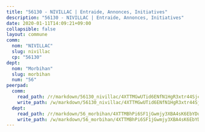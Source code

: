 ```yaml
---
title: "56130 - NIVILLAC | Entraide, Annonces, Initiatives"
description: "56130 - NIVILLAC | Entraide, Annonces, Initiatives"
date: 2020-01-11T14:09:21+09:00
collapsible: false
layout: commune
comm:
  nom: "NIVILLAC"
  slug: nivillac
  cp: "56130"
dept:
  nom: "Morbihan"
  slug: morbihan
  num: "56"
peerpad:
  comm:
    read_path: /r/markdown/56130_nivillac/4XTTMGwUTid6ENfN1HgR3xtr44SjcazbM1mubuCrV5Fh6E2Y9
    write_path: /w/markdown/56130_nivillac/4XTTMGwUTid6ENfN1HgR3xtr44SjcazbM1mubuCrV5Fh6E2Y9-K3TgThNQwNj8R2Kx4Pk2hmp6pWUURXcrdKsk8jeG9nWRxKhFbvGWmaw52zU7GpbgKmP8YtwwpKdnmbBgr5hUGe6WGkyh1rmQFLBhDysBB1vMgq6SnSUNXK1mU6QVdxxiRQxJAhpm
  dept:
    read_path: /r/markdown/56_morbihan/4XTTMBhPi6SF1jGwmjy3XBA4sK6EbYDun44EYwF3irZ7aBa5U
    write_path: /w/markdown/56_morbihan/4XTTMBhPi6SF1jGwmjy3XBA4sK6EbYDun44EYwF3irZ7aBa5U-K3TgV3HyhWtqSpmJ2GGLPRtHigVTcxkFRVLMX5R66UyRAN55PNUQgmTNwaDuJmWps9EVWQzncDySYbA7Pg7qEdRXsayrZysPHK4HeKM3FG1U8vQvyUvaDoFo4L4Z8coFC71q4zES
---
```


